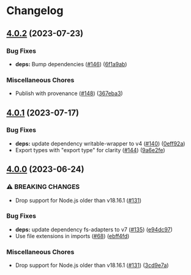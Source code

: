 # Changelog

## [4.0.2](https://github.com/meyfa/giantdb/compare/v4.0.1...v4.0.2) (2023-07-23)


### Bug Fixes

* **deps:** Bump dependencies ([#146](https://github.com/meyfa/giantdb/issues/146)) ([6f1a9ab](https://github.com/meyfa/giantdb/commit/6f1a9ab90fbd789c2eb230aa789b172b09a280ee))


### Miscellaneous Chores

* Publish with provenance ([#148](https://github.com/meyfa/giantdb/issues/148)) ([367eba3](https://github.com/meyfa/giantdb/commit/367eba34fd907be614d177092226ade1dce9e64c))

## [4.0.1](https://github.com/meyfa/giantdb/compare/v4.0.0...v4.0.1) (2023-07-17)


### Bug Fixes

* **deps:** update dependency writable-wrapper to v4 ([#140](https://github.com/meyfa/giantdb/issues/140)) ([0eff92a](https://github.com/meyfa/giantdb/commit/0eff92af0b197b99c74667d21cfa10dbf815d204))
* Export types with "export type" for clarity ([#144](https://github.com/meyfa/giantdb/issues/144)) ([9a6e2fe](https://github.com/meyfa/giantdb/commit/9a6e2fe470ca9da3dd26192bb8e5bf7e828d4aa9))

## [4.0.0](https://github.com/meyfa/giantdb/compare/v3.1.0...v4.0.0) (2023-06-24)


### ⚠ BREAKING CHANGES

* Drop support for Node.js older than v18.16.1 ([#131](https://github.com/meyfa/giantdb/issues/131))

### Bug Fixes

* **deps:** update dependency fs-adapters to v7 ([#135](https://github.com/meyfa/giantdb/issues/135)) ([e94dc97](https://github.com/meyfa/giantdb/commit/e94dc970b8ad34a48dc3b9e2c9cf3f9db1519529))
* Use file extensions in imports ([#68](https://github.com/meyfa/giantdb/issues/68)) ([ebff4fd](https://github.com/meyfa/giantdb/commit/ebff4fd7a35bc3f7eeb618e832d4a17c1726a71c))


### Miscellaneous Chores

* Drop support for Node.js older than v18.16.1 ([#131](https://github.com/meyfa/giantdb/issues/131)) ([3cd9e7a](https://github.com/meyfa/giantdb/commit/3cd9e7abaa2c59373d7f00ede93567890d234a53))
